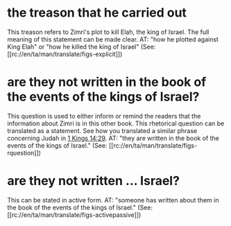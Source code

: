 # the treason that he carried out

This treason refers to Zimri's plot to kill Elah, the king of Israel. The full meaning of this statement can be made clear. AT: "how he plotted against King Elah" or "how he killed the king of Israel" (See: [[rc://en/ta/man/translate/figs-explicit]])

# are they not written in the book of the events of the kings of Israel?

This question is used to either inform or remind the readers that the information about Zimri is in this other book. This rhetorical question can be translated as a statement. See how you translated a similar phrase concerning Judah in [1 Kings 14:29](../14/29.md). AT: "they are written in the book of the events of the kings of Israel." (See: [[rc://en/ta/man/translate/figs-rquestion]])

# are they not written ... Israel?

This can be stated in active form. AT: "someone has written about them in the book of the events of the kings of Israel." (See: [[rc://en/ta/man/translate/figs-activepassive]])

